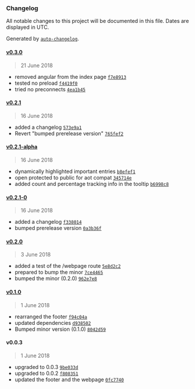 ### Changelog
All notable changes to this project will be documented in this file. Dates are displayed in UTC.

Generated by [`auto-changelog`](https://github.com/CookPete/auto-changelog).

#### [v0.3.0](https://github.com/Yrkki/cv-generator-fe/compare/v0.2.1...v0.3.0)
> 21 June 2018
- removed angular from the index page [`f7e8913`](https://github.com/Yrkki/cv-generator-fe/commit/f7e8913c35d563b5e424cb42d81f3b03e0337491)
- tested no preload [`f4419f0`](https://github.com/Yrkki/cv-generator-fe/commit/f4419f0d1ab07e5e79b80e320981d5ddb9bb4553)
- tried no preconnects [`4ea1b45`](https://github.com/Yrkki/cv-generator-fe/commit/4ea1b45292230dea46ebee8d2a922c2d4a252e63)

#### [v0.2.1](https://github.com/Yrkki/cv-generator-fe/compare/v0.2.1-0...v0.2.1)
> 16 June 2018
- added a changelog [`573e9a1`](https://github.com/Yrkki/cv-generator-fe/commit/573e9a1bb765f8d53601ef9fa10bd1cbd99ffe95)
- Revert "bumped prerelease version" [`765fef2`](https://github.com/Yrkki/cv-generator-fe/commit/765fef2237da567082e2d878bd909a0be2ff89fb)

#### [v0.2.1-alpha](https://github.com/Yrkki/cv-generator-fe/compare/v0.2.0...v0.2.1-alpha)
> 16 June 2018
- dynamically highlighted important entries [`b8efef1`](https://github.com/Yrkki/cv-generator-fe/commit/b8efef1033a740cdbd0502abc6dd2ac5cf0b6b6d)
- open protected to public for aot compat [`345714e`](https://github.com/Yrkki/cv-generator-fe/commit/345714e4d056027c52a7ca31b6132472b5c35055)
- added count and percentage tracking info in the tooltip [`b6998c8`](https://github.com/Yrkki/cv-generator-fe/commit/b6998c8a154f215361e3291858d1b1665b0834ad)

#### [v0.2.1-0](https://github.com/Yrkki/cv-generator-fe/compare/v0.2.1-alpha...v0.2.1-0)
> 16 June 2018
- added a changelog [`f338014`](https://github.com/Yrkki/cv-generator-fe/commit/f3380140a1382658fce6eecca9b7c0876099d0ac)
- bumped prerelease version [`0a3b36f`](https://github.com/Yrkki/cv-generator-fe/commit/0a3b36fffe877aec707dd31e7ac8b752d0f406db)

#### [v0.2.0](https://github.com/Yrkki/cv-generator-fe/compare/v0.1.0...v0.2.0)
> 3 June 2018
- added a test of the /webpage route [`5e8d2c2`](https://github.com/Yrkki/cv-generator-fe/commit/5e8d2c2296a148785ec487f3591146d279efcc2a)
- prepared to bump the minor [`7ce4465`](https://github.com/Yrkki/cv-generator-fe/commit/7ce4465da11f99a741b540af50b0ce25149b5549)
- bumped the minor (0.2.0) [`962e7e8`](https://github.com/Yrkki/cv-generator-fe/commit/962e7e8c48921c04cb6e76e380fba827956fd984)

#### [v0.1.0](https://github.com/Yrkki/cv-generator-fe/compare/v0.0.3...v0.1.0)
> 1 June 2018
- rearranged the footer [`f94c04a`](https://github.com/Yrkki/cv-generator-fe/commit/f94c04aadc2333dcc39cea6a704d323b50268198)
- updated dependencies [`d938502`](https://github.com/Yrkki/cv-generator-fe/commit/d938502e70af9c8367b8c9a60397d3c767560ae4)
- Bumped minor version (0.1.0) [`8042d59`](https://github.com/Yrkki/cv-generator-fe/commit/8042d591522534880dc748ccc1c0294ed2a11563)

#### v0.0.3
> 1 June 2018
- upgraded to 0.0.3 [`9be033d`](https://github.com/Yrkki/cv-generator-fe/commit/9be033dad1f8956e59f5580e7016faa0884454ac)
- upgraded to 0.0.2 [`f808351`](https://github.com/Yrkki/cv-generator-fe/commit/f808351ab1f57855cf9522e0b104c9936187383a)
- updated the footer and the webpage [`0fc7740`](https://github.com/Yrkki/cv-generator-fe/commit/0fc7740549f8ab9bc7eddb3f60000e8c1d268344)

